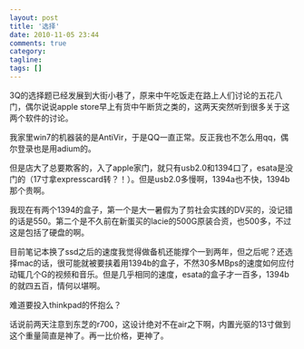 ```yaml
---
layout: post
title: '选择'
date: 2010-11-05 23:44
comments: true
category:
tagline:
tags: []
---
```


3Q的选择题已经发展到大街小巷了，原来中午吃饭走在路上人们讨论的五花八门，偶尔说说apple store早上有货中午断货之类的，这两天突然听到很多关于这两个软件的讨论。

我家里win7的机器装的是AntiVir，于是QQ一直正常。反正我也不怎么用qq，偶尔登录也是用adium的。

但是店大了总要欺客的，入了apple家门，就只有usb2.0和1394口了，esata是没门的（17寸拿expresscard转？！）。但是usb2.0多慢啊，1394a也不快，1394b那个贵啊。

我现在有两个1394的盒子，第一个是大一暑假为了剪社会实践的DV买的，没记错的话是550。第二个是不久前在新蛋买的lacie的500G原装合资，也500多，不过这是包括了硬盘的啊。

目前笔记本换了ssd之后的速度我觉得做备机还能撑个一到两年，但之后呢？还选择mac的话，很可能就被要挟着用1394b的盒子，不然30多MBps的速度如何应付动辄几个G的视频和音乐。但是几乎相同的速度，esata的盒子才一百多，1394b的就四五百，情何以堪啊。

难道要投入thinkpad的怀抱么？

话说前两天注意到东芝的r700，这设计绝对不在air之下啊，内置光驱的13寸做到这个重量简直是神了。再一比价格，更神了。
